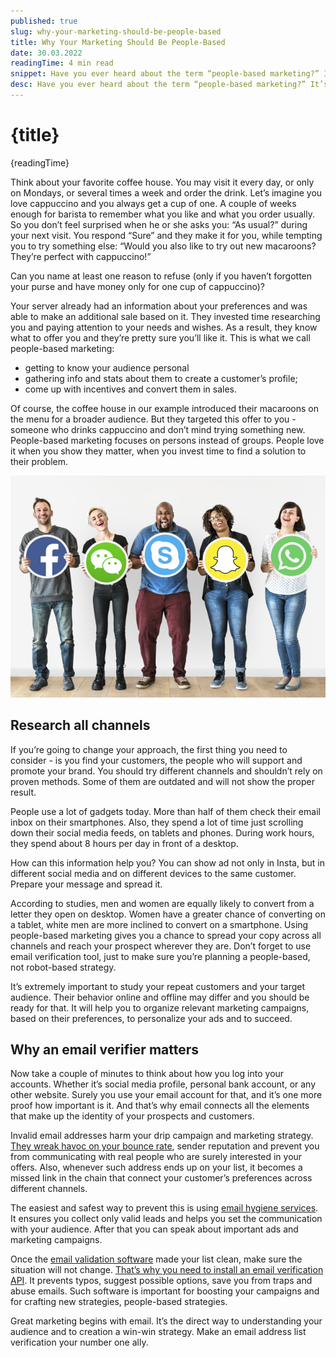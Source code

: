 ```yaml
---
published: true
slug: why-your-marketing-should-be-people-based
title: Why Your Marketing Should Be People-Based
date: 30.03.2022
readingTime: 4 min read
snippet: Have you ever heard about the term “people-based marketing?” It’s impossible only if you completely fell out of the sphere for a while. However, let us give you a more in-depth definition, even if you guess what it describes.
desc: Have you ever heard about the term “people-based marketing?” It’s impossible only if you completely fell out of the sphere for a while. However, let us give you a more in-depth definition, even if you guess what it describes.
---
```


<script context="module">
  import img from "./marketing-people-based.png?format=webp;jpg;png;avif&srcset";

  metadata.image= img;
</script>

# {title}

{readingTime}

Think about your favorite coffee house. You may visit it every day, or only on Mondays, or several times a week and order the drink. Let’s imagine you love cappuccino and you always get a cup of one. A couple of weeks enough for barista to remember what you like and what you order usually. So you don’t feel surprised when he or she asks you: “As usual?” during your next visit. You respond “Sure” and they make it for you, while tempting you to try something else: “Would you also like to try out new macaroons? They’re perfect with cappuccino!”

Can you name at least one reason to refuse (only if you haven’t forgotten your purse and have money only for one cup of cappuccino)?

Your server already had an information about your preferences and was able to make an additional sale based on it. They invested time researching you and paying attention to your needs and wishes. As a result, they know what to offer you and they’re pretty sure you’ll like it. This is what we call people-based marketing:

- getting to know your audience personal
- gathering info and stats about them to create a customer’s profile;
- come up with incentives and convert them in sales.

Of course, the coffee house in our example introduced their macaroons on the menu for a broader audience. But they targeted this offer to you - someone who drinks cappuccino and don’t mind trying something new. People-based marketing focuses on persons instead of groups. People love it when you show they matter, when you invest time to find a solution to their problem.

![Why Your Marketing Should Be People-Based](./marketing-people-based.png?format=webp;jpg;png;avif&srcset)

## Research all channels

If you’re going to change your approach, the first thing you need to consider - is you find your customers, the people who will support and promote your brand. You should try different channels and shouldn’t rely on proven methods. Some of them are outdated and will not show the proper result.

People use a lot of gadgets today. More than half of them check their email inbox on their smartphones. Also, they spend a lot of time just scrolling down their social media feeds, on tablets and phones. During work hours, they spend about 8 hours per day in front of a desktop.

How can this information help you? You can show ad not only in Insta, but in different social media and on different devices to the same customer. Prepare your message and spread it.

According to studies, men and women are equally likely to convert from a letter they open on desktop. Women have a greater chance of converting on a tablet, white men are more inclined to convert on a smartphone. Using people-based marketing gives you a chance to spread your copy across all channels and reach your prospect wherever they are. Don’t forget to use email verification tool, just to make sure you’re planning a people-based, not robot-based strategy.

It’s extremely important to study your repeat customers and your target audience. Their behavior online and offline may differ and you should be ready for that. It will help you to organize relevant marketing campaigns, based on their preferences, to personalize your ads and to succeed.

## Why an email verifier matters

Now take a couple of minutes to think about how you log into your accounts. Whether it’s social media profile, personal bank account, or any other website. Surely you use your email account for that, and it’s one more proof how important is it. And that’s why email connects all the elements that make up the identity of your prospects and customers.

Invalid email addresses harm your drip campaign and marketing strategy. [They wreak havoc on your bounce rate](/blog/explaining-email-bounce-rate), sender reputation and prevent you from communicating with real people who are surely interested in your offers. Also, whenever such address ends up on your list, it becomes a missed link in the chain that connect your customer’s preferences across different channels.

The easiest and safest way to prevent this is using [email hygiene services](https://mailcheck.co). It ensures you collect only valid leads and helps you set the communication with your audience. After that you can speak about important ads and marketing campaigns.

Once the [email validation software](https://mailcheck.co) made your list clean, make sure the situation will not change. [That’s why you need to install an email verification API](/blog/what-is-email-api). It prevents typos, suggest possible options, save you from traps and abuse emails. Such software is important for boosting your campaigns and for crafting new strategies, people-based strategies.

Great marketing begins with email. It’s the direct way to understanding your audience and to creation a win-win strategy. Make an email address list verification your number one ally.
